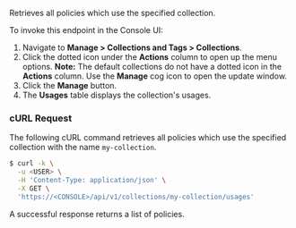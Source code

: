Retrieves all policies which use the specified collection.

To invoke this endpoint in the Console UI:

1. Navigate to **Manage > Collections and Tags > Collections**.
2. Click the dotted icon under the **Actions** column to open up the menu options. **Note:** The default collections do not have a dotted icon in the **Actions** column. Use the **Manage** cog icon to open the update window.
3. Click the **Manage** button. 
4. The **Usages** table displays the collection's usages.

### cURL Request

The following cURL command retrieves all policies which use the specified collection with the name `my-collection`.

```bash
$ curl -k \
  -u <USER> \
  -H 'Content-Type: application/json' \
  -X GET \
  'https://<CONSOLE>/api/v1/collections/my-collection/usages'
```

A successful response returns a list of policies.
